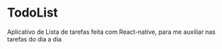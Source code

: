 # TodoList

Aplicativo de Lista de tarefas feita com React-native, para me auxiliar nas tarefas do dia a dia <br>


